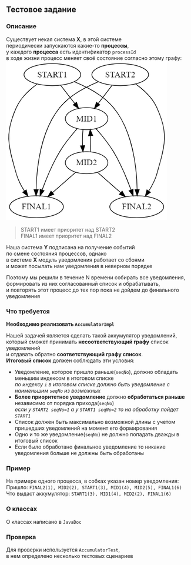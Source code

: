 ## Тестовое задание
### Описание
Существует некая система **X**, в этой системе  
периодически запускаются какие-то **процессы**,  
у каждого **процесса** есть идентификатор `processId`  
в ходе жизни процесс меняет своё состояние согласно этому графу:
![IMG](./img/graphviz.png)  
> START1 имеет приоритет над START2  
> FINAL1 имеет приоритет над FINAL2 
  
Наша система **Y** подписана на получение событий  
по смене состояния процессов, однако  
в системе **X** модуль уведомления работает со сбоями  
и может посылать нам уведомления в неверном порядке  
  
Поэтому мы решили в течение N времени собирать все уведомления,    
формировать из них согласованный список и обрабатывать,  
и повторять этот процесс до тех пор пока не дойдем до финального  
уведомления  

### Что требуется
**Необходимо реализовать `AccumulatorImpl`**

Нашей задачей является сделать такой аккумулятор уведомлений,  
который сможет принимать **несоответствующий графу** список уведомлений  
и отдавать обратно **соответствующий графу список**.  
**Итоговый список** должен соблюдать эти условия:
- Уведомление, которое пришло раньше(`seqNo`), должно обладать меньшим индексом в итоговом списке  
*по индексу `i` в итоговом списке должно быть уведомление с наименьшим `seqNo` из возможных*
- **Более приоритетное уведомление** должно **обработаться раньше** независимо от порядка прихода(`seqNo`)  
*если у `START2 seqNo=1` а у `START1 seqNo=2` то на обработку пойдет `START1`*
- Список должен быть максимально возможной длины с учетом пришедших уведомлений на момент его формирования
- Одно и то же уведомление(`seqNo`) не должно попадать дважды в итоговый список
- Если было обработано финальное уведомление то никакие уведомления больше не должны быть обработаны

### Пример
На примере одного процесса, в собках указан номер уведомления:  
Пришло: `FINAL2(1), MID2(2), START1(3), MID1(4), MID2(5), FINAL1(6)`  
Что выдаст аккумулятор: `START1(3), MID1(4), MID2(2), FINAL1(6)`  

### О классах
О классах написано в `JavaDoc`  

### Проверка
Для проверки используется `AccumulatorTest`,  
в нем определено несколько тестовых сценариев